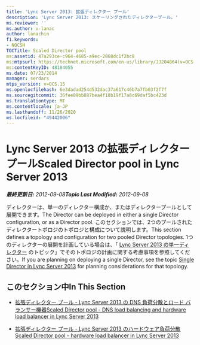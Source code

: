 ```yaml
---
title: 'Lync Server 2013: 拡張ディレクター プール'
description: 'Lync Server 2013: スケーリングされたディレクタープール。'
ms.reviewer: ''
ms.author: v-lanac
author: lanachin
f1.keywords:
- NOCSH
TOCTitle: Scaled Director pool
ms:assetid: 47a293ce-c964-4685-a9ec-2868dc1f2bc8
ms:mtpsurl: https://technet.microsoft.com/en-us/library/JJ204864(v=OCS.15)
ms:contentKeyID: 48184055
ms.date: 07/23/2014
manager: serdars
mtps_version: v=OCS.15
ms.openlocfilehash: 6e3dadad254d532dac37a617c46b7a7fb03f2f7f
ms.sourcegitcommit: 36fee89bb887bea4f18b19f17a8c69daf5bc423d
ms.translationtype: MT
ms.contentlocale: ja-JP
ms.lasthandoff: 11/26/2020
ms.locfileid: "49442006"
---
```

# <a name="scaled-director-pool-in-lync-server-2013"></a><span data-ttu-id="e9ac8-103">Lync Server 2013 の拡張ディレクター プール</span><span class="sxs-lookup"><span data-stu-id="e9ac8-103">Scaled Director pool in Lync Server 2013</span></span>

<div data-xmlns="http://www.w3.org/1999/xhtml">

<div class="topic" data-xmlns="http://www.w3.org/1999/xhtml" data-msxsl="urn:schemas-microsoft-com:xslt" data-cs="https://msdn.microsoft.com/">

<div data-asp="https://msdn2.microsoft.com/asp">



</div>

<div id="mainSection">

<div id="mainBody"><span data-ttu-id="e9ac8-104">

<span> </span></span><span class="sxs-lookup"><span data-stu-id="e9ac8-104">

<span> </span></span></span>

<span data-ttu-id="e9ac8-105">_**最終更新日:** 2012-09-08_</span><span class="sxs-lookup"><span data-stu-id="e9ac8-105">_**Topic Last Modified:** 2012-09-08_</span></span>

<span data-ttu-id="e9ac8-106">ディレクターは、単一のディレクター構成か、またはディレクタープールとして展開できます。</span><span class="sxs-lookup"><span data-stu-id="e9ac8-106">The Director can be deployed in either a single Director configuration, or as a Director pool.</span></span> <span data-ttu-id="e9ac8-107">このセクションでは、2つのプールされたディレクタートポロジのトポロジと構成について説明します。</span><span class="sxs-lookup"><span data-stu-id="e9ac8-107">This section defines a topology and configuration for two pooled Director topologies.</span></span> <span data-ttu-id="e9ac8-108">1つのディレクターの展開を計画している場合は、「 [Lync Server 2013 の単一ディレクター](lync-server-2013-single-director.md) のトピック」でそのトポロジの計画に関する考慮事項を参照してください。</span><span class="sxs-lookup"><span data-stu-id="e9ac8-108">If you are planning on deploying a single Director, see the topic [Single Director in Lync Server 2013](lync-server-2013-single-director.md) for planning considerations for that topology.</span></span>

<div>

## <a name="in-this-section"></a><span data-ttu-id="e9ac8-109">このセクション中</span><span class="sxs-lookup"><span data-stu-id="e9ac8-109">In This Section</span></span>

  - [<span data-ttu-id="e9ac8-110">拡張ディレクター プール - Lync Server 2013 の DNS 負荷分散とロード バランサー機器</span><span class="sxs-lookup"><span data-stu-id="e9ac8-110">Scaled Director pool - DNS load balancing and hardware load balancer in Lync Server 2013</span></span>](lync-server-2013-scaled-director-pool-dns-load-balancing-and-hardware-load-balancer.md)

  - [<span data-ttu-id="e9ac8-111">拡張ディレクター プール - Lync Server 2013 のハードウェア負荷分散</span><span class="sxs-lookup"><span data-stu-id="e9ac8-111">Scaled Director pool - hardware load balancer in Lync Server 2013</span></span>](lync-server-2013-scaled-director-pool-hardware-load-balancer.md)

<span data-ttu-id="e9ac8-112"></div>

</div>

<span> </span>

</div>

</div>

</span><span class="sxs-lookup"><span data-stu-id="e9ac8-112"></div>

</div>

<span> </span>

</div>

</div>

</span></span></div>


